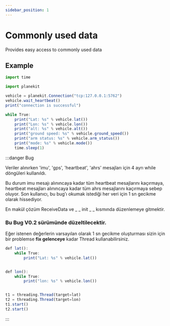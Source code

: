 ```yaml
---
sidebar_position: 1
---
```


# Commonly used data
Provides easy access to commonly used data
## Example


```jsx title="commonly_used_data"
import time

import planekit

vehicle = planekit.Connection("tcp:127.0.0.1:5762")
vehicle.wait_heartbeat()
print("connection is successful")

while True:
    print("Lat: %s" % vehicle.lat())
    print("Lon: %s" % vehicle.lon())
    print("alt: %s" % vehicle.alt())
    print("ground speed: %s" % vehicle.ground_speed())
    print("arm status: %s" % vehicle.arm_status())
    print("mode: %s" % vehicle.mode())
    time.sleep(1)
```

:::danger Bug

Veriler alınırken 'imu', 'gps', 'heartbeat', 'ahrs' mesajları için 4 ayrı while döngüleri kullanıldı.

Bu durum imu mesajı alınıncaya kadar tüm heartbeat mesajlarını kaçırmaya, heartbeat mesajları alınıncaya kadar tüm ahrs mesajlarını kaçırmaya sebep oluyor. Son kullanıcı, bu bug'ı okumak istediği her veri için 1 sn gecikme olarak hissediyor.

En makül çözüm ReceiveData ve _ _ init _ _ kısmında düzenlemeye gitmektir.

### Bu Bug **V0.2** sürümünde düzeltilecektir.

Eğer istenen değerlerin varsayılan olarak 1 sn gecikme oluşturması sizin için bir problemse **fix gelenceye** kadar Thread kullanabilirsiniz.

```jsx title="Example"
def lat():
    while True:
        print("Lat: %s" % vehicle.lat())


def lon():
    while True:
        print("lon: %s" % vehicle.lon())


t1 = threading.Thread(target=lat)
t2 = threading.Thread(target=lon)
t1.start()
t2.start()
```


:::